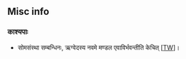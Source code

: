 ## Misc info

### काश्यपाः
- सोमसंस्था सम्बन्धिनः, ऋग्वेदस्य नवमे मण्डल एवाविर्भवन्तीति केचित् \[[TW](https://twitter.com/blog_supplement/status/893639042595794944)\]।